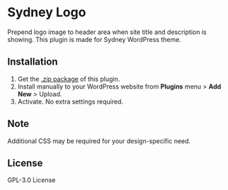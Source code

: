 # Sydney Logo
Prepend logo image to header area when site title and description is showing. This plugin is made for Sydney WordPress theme.

## Installation

1. Get the [.zip package](https://github.com/kharissulistiyo/sydney-logo/archive/refs/heads/main.zip) of this plugin.
2. Install manually to your WordPress website from **Plugins** menu > **Add New** > Upload.
3. Activate. No extra settings required.

## Note
Additional CSS may be required for your design-specific need.

## License 
GPL-3.0 License
